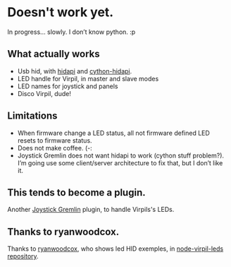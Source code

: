 # Doesn't work yet.
In progress… slowly. I don’t know python. :p

## What actually works
- Usb hid, with [hidapi](https://github.com/libusb/hidapi) and [cython-hidapi](https://pypi.org/project/hidapi/).
- LED handle for Virpil, in master and slave modes
- LED names for joystick and panels
- Disco Virpil, dude!

## Limitations
- When firmware change a LED status, all not firmware defined LED resets to firmware status.
- Does not make coffee. (-:
- Joystick Gremlin does not want hidapi to work (cython stuff problem?).
I’m going use some client/server architecture to fix that, but I don’t like it.

## This tends to become a plugin.
Another [Joystick Gremlin](https://github.com/WhiteMagic/JoystickGremlin) plugin, to handle Virpils's LEDs.


## Thanks to ryanwoodcox.
Thanks to [ryanwoodcox](https://github.com/ryanwoodcox), who shows led HID exemples,
in [node-virpil-leds repository](https://github.com/ryanwoodcox/node-virpil-leds).
